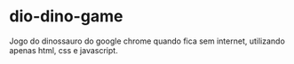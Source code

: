 # dio-dino-game
Jogo do dinossauro do google chrome quando fica sem internet, utilizando apenas html, css e javascript.
